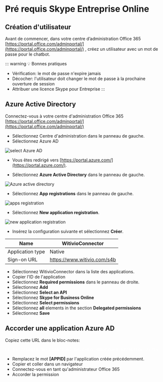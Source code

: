 # Pré requis Skype Entreprise Online


## Création d'utilisateur

Avant de commencer, dans votre centre d’administration Office 365 [https://portal.office.com/adminportal/](https://portal.office.com/adminportal/) , créez un utilisateur avec un mot de passe pour le chatbot.

::: warning 💡 Bonnes pratiques
* Vérification: le mot de passe n'expire jamais
* Décocher: l'utilisateur doit changer le mot de passe à la prochaine ouverture de session
* Attribuer une licence Skype pour Entreprise
:::

## Azure Active Directory

Connectez-vous à votre centre d'administration Office 365 [https://portal.office.com/adminportal/](https://portal.office.com/adminportal/)

* Sélectionnez Centre d'administration dans le panneau de gauche.
* Sélectionnez Azure AD

<div class="image_center">
  <img :src="$withBase('/assets/img/fr/creation_chatbot/skype1.jpg')" alt="select Azure AD">
</div>



* Vous êtes redirigé vers [https://portal.azure.com/](https://portal.azure.com/).

* Sélectionnez **Azure Active Directory** dans le panneau de gauche.

<div class="image_center">
  <img :src="$withBase('/assets/img/fr/creation_chatbot/skype2.jpg')" alt="Azure active directory">
</div>


* Sélectionnez **App registrations** dans le panneau de gauche.

<div class="image_center">
  <img :src="$withBase('/assets/img/fr/creation_chatbot/skype3.jpg')" alt="apps registration">
</div>


* Sélectionnez **New application registration**.

<div class="image_center">
  <img :src="$withBase('/assets/img/fr/creation_chatbot/skype4.jpg')" alt="new application registration">
</div>


* Insérez la configuration suivante et sélectionnez **Créer**.


| Name             | WitivioConnector              |
|------------------|-------------------------------|
| Application type | Native                        |
| Sign-on URL      | <https://www.witivio.com/s4b> |

* Sélectionnez WitivioConnector dans la liste des applications.
* Copier l'ID de l'application
* Sélectionnez **Required permissions** dans le panneau de droite.
* Sélectionnez **Add**
* Sélectionnez **Select an API**
* Sélectionnez **Skype for Business Online**
* Sélectionnez **Select permissions**
* Sélectionnez **all** elements in the section **Delegated permissions**
* Sélectionnez **Save**

## Accorder une application Azure AD

Copiez cette URL dans le bloc-notes: 

<pre style="color:white">https://login.microsoftonline.com/common/oauth2/authorize?response_type=id_token&client_id=[APPIDinge&redirect_uri= https://www.witivio.com/s4b&response_mode=form_post&form .online.lync.com & prompt = admin_consent</pre>

* Remplacez le mot **[APPID]** par l'application créée précédemment.
* Copier et coller dans un navigateur
* Connectez-vous en tant qu'administrateur Office 365
* Accorder la permission


